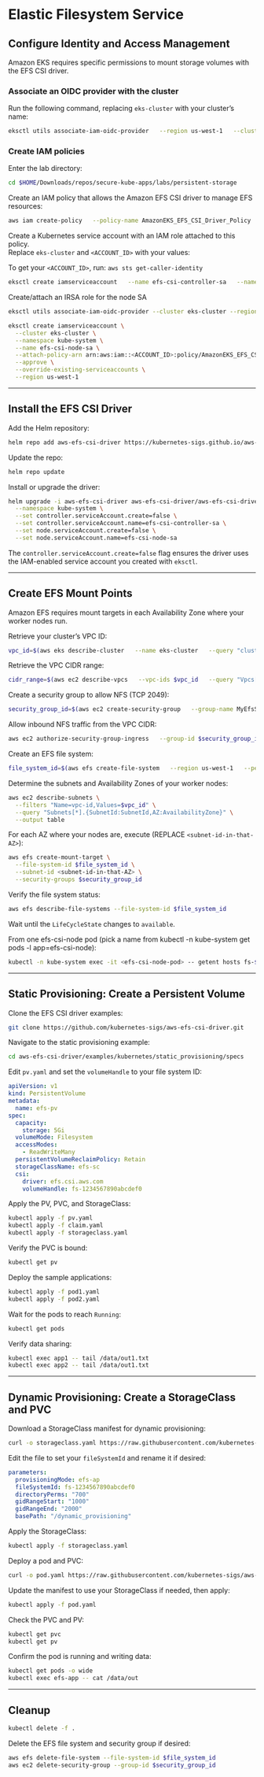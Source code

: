 # Elastic Filesystem Service

## Configure Identity and Access Management

Amazon EKS requires specific permissions to mount storage volumes with the EFS CSI driver.

### Associate an OIDC provider with the cluster

Run the following command, replacing `eks-cluster` with your cluster’s name:

```sh
eksctl utils associate-iam-oidc-provider   --region us-west-1   --cluster eks-cluster   --approve
```

### Create IAM policies

Enter the lab directory: 
```bash
cd $HOME/Downloads/repos/secure-kube-apps/labs/persistent-storage   
```

Create an IAM policy that allows the Amazon EFS CSI driver to manage EFS resources:


```sh
aws iam create-policy   --policy-name AmazonEKS_EFS_CSI_Driver_Policy   --policy-document file://files/iam-policy-example.json
```

Create a Kubernetes service account with an IAM role attached to this policy.  
Replace `eks-cluster` and `<ACCOUNT_ID>` with your values:

To get your `<ACCOUNT_ID>`, run: `aws sts get-caller-identity`
```sh
eksctl create iamserviceaccount   --name efs-csi-controller-sa   --namespace kube-system   --cluster eks-cluster   --attach-policy-arn arn:aws:iam::<ACCOUNT_ID>:policy/AmazonEKS_EFS_CSI_Driver_Policy   --approve   --override-existing-serviceaccounts   --region us-west-1
```

Create/attach an IRSA role for the node SA  

```bash
eksctl utils associate-iam-oidc-provider --cluster eks-cluster --region us-west-1 --approve

eksctl create iamserviceaccount \
  --cluster eks-cluster \
  --namespace kube-system \
  --name efs-csi-node-sa \
  --attach-policy-arn arn:aws:iam::<ACCOUNT_ID>:policy/AmazonEKS_EFS_CSI_Driver_Policy \
  --approve \
  --override-existing-serviceaccounts \
  --region us-west-1
```

---

## Install the EFS CSI Driver

Add the Helm repository:

```sh
helm repo add aws-efs-csi-driver https://kubernetes-sigs.github.io/aws-efs-csi-driver/
```

Update the repo:

```sh
helm repo update
```

Install or upgrade the driver:

```bash
helm upgrade -i aws-efs-csi-driver aws-efs-csi-driver/aws-efs-csi-driver \
  --namespace kube-system \
  --set controller.serviceAccount.create=false \
  --set controller.serviceAccount.name=efs-csi-controller-sa \
  --set node.serviceAccount.create=false \
  --set node.serviceAccount.name=efs-csi-node-sa
```

The `controller.serviceAccount.create=false` flag ensures the driver uses the IAM-enabled service account you created with `eksctl`.

---

## Create EFS Mount Points

Amazon EFS requires mount targets in each Availability Zone where your worker nodes run.

Retrieve your cluster’s VPC ID:

```sh
vpc_id=$(aws eks describe-cluster   --name eks-cluster   --query "cluster.resourcesVpcConfig.vpcId"   --output text)
```

Retrieve the VPC CIDR range:

```sh
cidr_range=$(aws ec2 describe-vpcs   --vpc-ids $vpc_id   --query "Vpcs[].CidrBlock"   --output text)
```

Create a security group to allow NFS (TCP 2049):

```sh
security_group_id=$(aws ec2 create-security-group   --group-name MyEfsSecurityGroup   --description "My EFS security group"   --vpc-id $vpc_id  --query 'GroupId'  --output text)
```

Allow inbound NFS traffic from the VPC CIDR:

```sh
aws ec2 authorize-security-group-ingress   --group-id $security_group_id   --protocol tcp   --port 2049   --cidr $cidr_range
```

Create an EFS file system:

```sh
file_system_id=$(aws efs create-file-system   --region us-west-1   --performance-mode generalPurpose   --query 'FileSystemId'   --output text)
```

Determine the subnets and Availability Zones of your worker nodes:

```bash
aws ec2 describe-subnets \
  --filters "Name=vpc-id,Values=$vpc_id" \
  --query "Subnets[*].{SubnetId:SubnetId,AZ:AvailabilityZone}" \
  --output table
```

For each AZ where your nodes are, execute (REPLACE `<subnet-id-in-that-AZ>`): 
```bash
aws efs create-mount-target \
  --file-system-id $file_system_id \
  --subnet-id <subnet-id-in-that-AZ> \
  --security-groups $security_group_id
```

Verify the file system status:

```sh
aws efs describe-file-systems --file-system-id $file_system_id
```

Wait until the `LifeCycleState` changes to `available`.

From one efs-csi-node pod (pick a name from kubectl -n kube-system get pods -l app=efs-csi-node):
```bash
kubectl -n kube-system exec -it <efs-csi-node-pod> -- getent hosts fs-$file_system_id.efs.us-west-1.amazonaws.com
```


---

## Static Provisioning: Create a Persistent Volume

Clone the EFS CSI driver examples:

```sh
git clone https://github.com/kubernetes-sigs/aws-efs-csi-driver.git
```

Navigate to the static provisioning example:

```sh
cd aws-efs-csi-driver/examples/kubernetes/static_provisioning/specs
```

Edit `pv.yaml` and set the `volumeHandle` to your file system ID:

```yaml
apiVersion: v1
kind: PersistentVolume
metadata:
  name: efs-pv
spec:
  capacity:
    storage: 5Gi
  volumeMode: Filesystem
  accessModes:
    - ReadWriteMany
  persistentVolumeReclaimPolicy: Retain
  storageClassName: efs-sc
  csi:
    driver: efs.csi.aws.com
    volumeHandle: fs-1234567890abcdef0
```

Apply the PV, PVC, and StorageClass:

```sh
kubectl apply -f pv.yaml
kubectl apply -f claim.yaml
kubectl apply -f storageclass.yaml
```

Verify the PVC is bound:

```sh
kubectl get pv
```

Deploy the sample applications:

```sh
kubectl apply -f pod1.yaml
kubectl apply -f pod2.yaml
```

Wait for the pods to reach `Running`:

```sh
kubectl get pods
```

Verify data sharing:

```sh
kubectl exec app1 -- tail /data/out1.txt
kubectl exec app2 -- tail /data/out1.txt
```

---

## Dynamic Provisioning: Create a StorageClass and PVC

Download a StorageClass manifest for dynamic provisioning:

```sh
curl -o storageclass.yaml https://raw.githubusercontent.com/kubernetes-sigs/aws-efs-csi-driver/master/examples/kubernetes/dynamic_provisioning/specs/storageclass.yaml
```

Edit the file to set your `fileSystemId` and rename it if desired:

```yaml
parameters:
  provisioningMode: efs-ap
  fileSystemId: fs-1234567890abcdef0
  directoryPerms: "700"
  gidRangeStart: "1000"
  gidRangeEnd: "2000"
  basePath: "/dynamic_provisioning"
```

Apply the StorageClass:

```sh
kubectl apply -f storageclass.yaml
```

Deploy a pod and PVC:

```sh
curl -o pod.yaml https://raw.githubusercontent.com/kubernetes-sigs/aws-efs-csi-driver/master/examples/kubernetes/dynamic_provisioning/specs/pod.yaml
```

Update the manifest to use your StorageClass if needed, then apply:

```sh
kubectl apply -f pod.yaml
```

Check the PVC and PV:

```sh
kubectl get pvc
kubectl get pv
```

Confirm the pod is running and writing data:

```sh
kubectl get pods -o wide
kubectl exec efs-app -- cat /data/out
```

---

## Cleanup

```sh
kubectl delete -f .
```

Delete the EFS file system and security group if desired:

```sh
aws efs delete-file-system --file-system-id $file_system_id
aws ec2 delete-security-group --group-id $security_group_id
```
